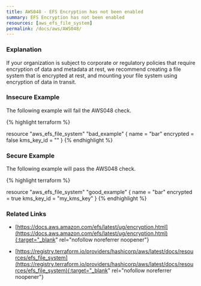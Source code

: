 ```yaml
---
title: AWS048 - EFS Encryption has not been enabled
summary: EFS Encryption has not been enabled 
resources: [aws_efs_file_system] 
permalink: /docs/aws/AWS048/
---
```

### Explanation


If your organization is subject to corporate or regulatory policies that require encryption of data and metadata at rest, we recommend creating a file system that is encrypted at rest, and mounting your file system using encryption of data in transit.




### Insecure Example

The following example will fail the AWS048 check.

{% highlight terraform %}

resource "aws_efs_file_system" "bad_example" {
  name       = "bar"
  encrypted  = false
  kms_key_id = ""
}
{% endhighlight %}



### Secure Example

The following example will pass the AWS048 check.

{% highlight terraform %}

resource "aws_efs_file_system" "good_example" {
  name       = "bar"
  encrypted  = true
  kms_key_id = "my_kms_key"
}
{% endhighlight %}



### Related Links


- [https://docs.aws.amazon.com/efs/latest/ug/encryption.html](https://docs.aws.amazon.com/efs/latest/ug/encryption.html){:target="_blank" rel="nofollow noreferrer noopener"}

- [https://registry.terraform.io/providers/hashicorp/aws/latest/docs/resources/efs_file_system](https://registry.terraform.io/providers/hashicorp/aws/latest/docs/resources/efs_file_system){:target="_blank" rel="nofollow noreferrer noopener"}


